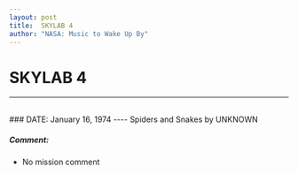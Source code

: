 ```yaml
---
layout: post
title:  SKYLAB 4
author: "NASA: Music to Wake Up By"
---
```


# SKYLAB 4
----
<br/>
### DATE: January 16, 1974
----
Spiders and  Snakes by UNKNOWN

##### Comment:
* No mission comment
